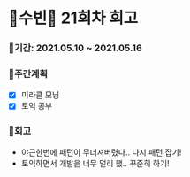 # 🌼수빈🌼 21회차 회고

### 🥕기간: 2021.05.10 ~ 2021.05.16

### 🍆주간계획
- [x] 미라클 모닝
- [x] 토익 공부

### 🥦회고
- 야근한번에 패턴이 무너져버렸다.. 다시 패턴 잡기!
- 토익하면서 개발을 너무 멀리 했.. 꾸준히 하기!
